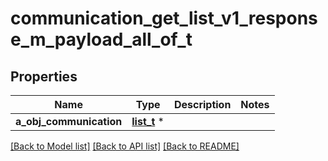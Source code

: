 # communication_get_list_v1_response_m_payload_all_of_t

## Properties
Name | Type | Description | Notes
------------ | ------------- | ------------- | -------------
**a_obj_communication** | [**list_t**](communication_list_element.md) \* |  | 

[[Back to Model list]](../README.md#documentation-for-models) [[Back to API list]](../README.md#documentation-for-api-endpoints) [[Back to README]](../README.md)


